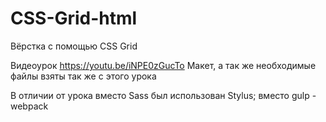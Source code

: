 # CSS-Grid-html
Вёрстка с помощью CSS Grid

Видеоурок https://youtu.be/iNPE0zGucTo
Макет, а так же необходимые файлы взяты так же с этого урока

В отличии от урока вместо Sass был использован Stylus;
вместо gulp - webpack